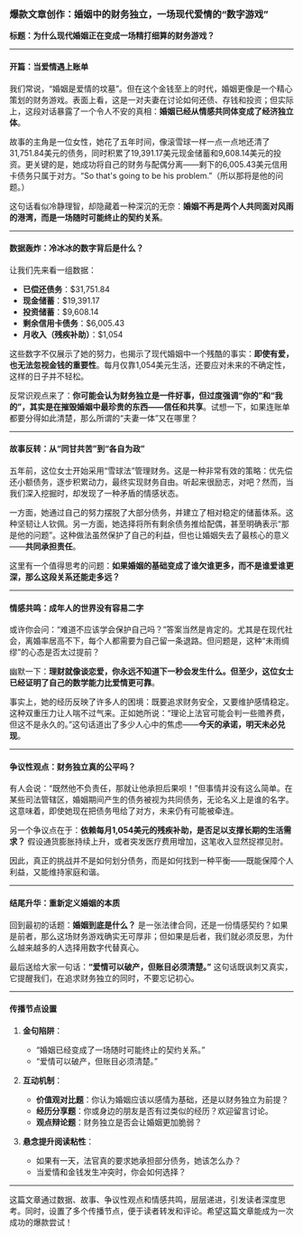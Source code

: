 ### 爆款文章创作：婚姻中的财务独立，一场现代爱情的“数字游戏”

**标题：为什么现代婚姻正在变成一场精打细算的财务游戏？**

---

#### 开篇：当爱情遇上账单

我们常说，“婚姻是爱情的坟墓”。但在这个金钱至上的时代，婚姻更像是一个精心策划的财务游戏。表面上看，这是一对夫妻在讨论如何还债、存钱和投资；但实际上，这段对话暴露了一个令人不安的真相：**婚姻已经从情感共同体变成了经济独立体**。

故事的主角是一位女性，她花了五年时间，像滚雪球一样一点一点地还清了31,751.84美元的债务，同时积累了19,391.17美元现金储蓄和9,608.14美元的投资。更关键的是，她成功将自己的财务与配偶分离——剩下的6,005.43美元信用卡债务只属于对方。“So that's going to be his problem.”（所以那将是他的问题。）

这句话看似冷静理智，却隐藏着一种深沉的无奈：**婚姻不再是两个人共同面对风雨的港湾，而是一场随时可能终止的契约关系**。

---

#### 数据轰炸：冷冰冰的数字背后是什么？

让我们先来看一组数据：

- **已偿还债务**：$31,751.84  
- **现金储蓄**：$19,391.17  
- **投资储蓄**：$9,608.14  
- **剩余信用卡债务**：$6,005.43  
- **月收入（残疾补助）**：$1,054  

这些数字不仅展示了她的努力，也揭示了现代婚姻中一个残酷的事实：**即使有爱，也无法忽视金钱的重要性**。每月仅靠1,054美元生活，还要应对未来的不确定性，这样的日子并不轻松。

反常识观点来了：**你可能会认为财务独立是一件好事，但过度强调“你的”和“我的”，其实是在摧毁婚姻中最珍贵的东西——信任和共享**。试想一下，如果连账单都要分得如此清楚，那么所谓的“夫妻一体”又在哪里？

---

#### 故事反转：从“同甘共苦”到“各自为政”

五年前，这位女士开始采用“雪球法”管理财务。这是一种非常有效的策略：优先偿还小额债务，逐步积累动力，最终实现财务自由。听起来很励志，对吧？然而，当我们深入挖掘时，却发现了一种矛盾的情感状态。

一方面，她通过自己的努力摆脱了大部分债务，并建立了相对稳定的储蓄体系。这种坚韧让人钦佩。另一方面，她选择将所有剩余债务推给配偶，甚至明确表示“那是他的问题”。这种做法虽然保护了自己的利益，但也让婚姻失去了最核心的意义——**共同承担责任**。

这里有一个值得思考的问题：**如果婚姻的基础变成了谁欠谁更多，而不是谁爱谁更深，那么这段关系还能走多远？**

---

#### 情感共鸣：成年人的世界没有容易二字

或许你会问：“难道不应该学会保护自己吗？”答案当然是肯定的。尤其是在现代社会，离婚率居高不下，每个人都需要为自己留一条退路。但问题是，这种“未雨绸缪”的心态是否太过提前？

幽默一下：**理财就像谈恋爱，你永远不知道下一秒会发生什么。但至少，这位女士已经证明了自己的数学能力比爱情更可靠**。

事实上，她的经历反映了许多人的困境：既要追求财务安全，又要维护感情稳定。这种双重压力让人喘不过气来。正如她所说：“理论上法官可能会判一些赡养费，但这不是永久的。”这句话道出了多少人心中的焦虑——**今天的承诺，明天未必兑现**。

---

#### 争议性观点：财务独立真的公平吗？

有人会说：“既然他不负责任，那就让他承担后果呗！”但事情并没有这么简单。在某些司法管辖区，婚姻期间产生的债务被视为共同债务，无论名义上是谁的名字。这意味着，即使她现在把债务甩给了对方，未来仍有可能被牵连。

另一个争议点在于：**依赖每月1,054美元的残疾补助，是否足以支撑长期的生活需求？** 假设通货膨胀持续上升，或者突发医疗费用增加，这笔收入显然捉襟见肘。

因此，真正的挑战并不是如何划分债务，而是如何找到一种平衡——既能保障个人利益，又能维持家庭和谐。

---

#### 结尾升华：重新定义婚姻的本质

回到最初的话题：**婚姻到底是什么？** 是一张法律合同，还是一份情感契约？如果是前者，那么这场财务游戏确实无可厚非；但如果是后者，我们就必须反思，为什么越来越多的人选择用数字代替真心。

最后送给大家一句话：**“爱情可以破产，但账目必须清楚。”** 这句话既讽刺又真实，它提醒我们，在追求财务独立的同时，不要忘记初心。

---

#### 传播节点设置

1. **金句陷阱**：
   - “婚姻已经变成了一场随时可能终止的契约关系。”
   - “爱情可以破产，但账目必须清楚。”

2. **互动机制**：
   - **价值观对比题**：你认为婚姻应该以感情为基础，还是以财务独立为前提？
   - **经历分享题**：你或身边的朋友是否有过类似的经历？欢迎留言讨论。
   - **观点辩论题**：财务独立是否会让婚姻更加脆弱？

3. **悬念提升阅读粘性**：
   - 如果有一天，法官真的要求她承担部分债务，她该怎么办？
   - 当爱情和金钱发生冲突时，你会如何选择？

---

这篇文章通过数据、故事、争议性观点和情感共鸣，层层递进，引发读者深度思考。同时，设置了多个传播节点，便于读者转发和评论。希望这篇文章能成为一次成功的爆款尝试！